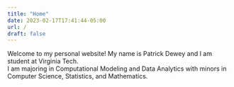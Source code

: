 ```yaml
---
title: "Home"
date: 2023-02-17T17:41:44-05:00
url: /
draft: false
---
```


Welcome to my personal website! My name is Patrick Dewey and I am student at Virginia Tech.  
I am majoring in Computational Modeling and Data Analytics with minors in Computer Science, Statistics, and Mathematics.  


<!-- ![Profile Picture](/profile.png)   -->

<!-- <center> -->
<!--     <img src="/profile.png"> -->
<!-- </center> -->

